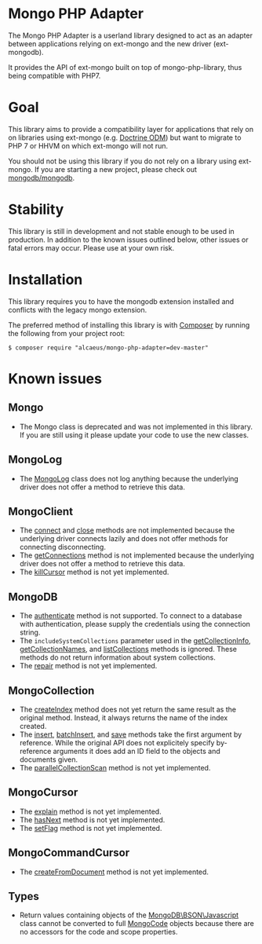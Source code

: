 # Mongo PHP Adapter

The Mongo PHP Adapter is a userland library designed to act as an adapter
between applications relying on ext-mongo and the new driver (ext-mongodb).

It provides the API of ext-mongo built on top of mongo-php-library, thus being
compatible with PHP7.

# Goal

This library aims to provide a compatibility layer for applications that rely on
on libraries using ext-mongo (e.g. [Doctrine ODM](https://github.com/doctrine/mongodb-odm))
but want to migrate to PHP 7 or HHVM on which ext-mongo will not run.

You should not be using this library if you do not rely on a library using
ext-mongo. If you are starting a new project, please check out [mongodb/mongodb](https://github.com/mongodb/mongo-php-library).

# Stability

This library is still in development and not stable enough to be used in
production. In addition to the known issues outlined below, other issues or
fatal errors may occur. Please use at your own risk.

# Installation

This library requires you to have the mongodb extension installed and conflicts
with the legacy mongo extension.

The preferred method of installing this library is with
[Composer](https://getcomposer.org/) by running the following from your project
root:

    $ composer require "alcaeus/mongo-php-adapter=dev-master"

# Known issues

## Mongo

 - The Mongo class is deprecated and was not implemented in this library. If you
 are still using it please update your code to use the new classes.

## MongoLog

 - The [MongoLog](http://php.net/manual/en/class.mongolog.php) class does not
 log anything because the underlying driver does not offer a method to retrieve
 this data.

## MongoClient

 - The [connect](https://php.net/manual/en/mongoclient.connect.php) and
 [close](https://secure.php.net/manual/en/mongoclient.close.php) methods are not
 implemented because the underlying driver connects lazily and does not offer
 methods for connecting disconnecting.
 - The [getConnections](https://secure.php.net/manual/en/mongoclient.getconnections.php)
 method is not implemented because the underlying driver does not offer a method
 to retrieve this data.
 - The [killCursor](https://php.net/manual/en/mongoclient.killcursor.php) method
 is not yet implemented.

## MongoDB
 - The [authenticate](https://secure.php.net/manual/en/mongodb.authenticate.php)
 method is not supported. To connect to a database with authentication, please
 supply the credentials using the connection string.
 - The `includeSystemCollections` parameter used in the [getCollectionInfo](https://php.net/manual/en/mongodb.getcollectioninfo.php]),
 [getCollectionNames](https://php.net/manual/en/mongodb.getcollectionnames.php]),
 and [listCollections](https://php.net/manual/en/mongodb.listcollections.php)
 methods is ignored. These methods do not return information about system
 collections.
 - The [repair](https://secure.php.net/manual/en/mongodb.repair.php)
 method is not yet implemented.

## MongoCollection

 - The [createIndex](https://secure.php.net/manual/en/mongocollection.createindex.php)
 method does not yet return the same result as the original method. Instead, it
 always returns the name of the index created.
 - The [insert](https://php.net/manual/en/mongocollection.insert.php),
 [batchInsert](https://php.net/manual/en/mongocollection.batchinsert.php),
 and [save](https://php.net/manual/en/mongocollection.save.php)
 methods take the first argument by reference. While the original API does not
 explicitely specify by-reference arguments it does add an ID field to the
 objects and documents given.
 - The [parallelCollectionScan](https://php.net/manual/en/mongocollection.parallelcollectionscan.php)
 method is not yet implemented.

## MongoCursor
 - The [explain](https://php.net/manual/en/mongocursor.explain.php)
 method is not yet implemented.
 - The [hasNext](https://php.net/manual/en/mongocursor.hasnext.php)
 method is not yet implemented.
 - The [setFlag](https://php.net/manual/en/mongocursor.setflag.php)
 method is not yet implemented.

## MongoCommandCursor
 - The [createFromDocument](https://php.net/manual/en/mongocommandcursor.createfromdocument.php)
 method is not yet implemented.

## Types

 - Return values containing objects of the [MongoDB\BSON\Javascript](https://secure.php.net/manual/en/class.mongodb-bson-javascript.php)
 class cannot be converted to full [MongoCode](https://secure.php.net/manual/en/class.mongocode.php)
 objects because there are no accessors for the code and scope properties.
